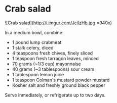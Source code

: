 Crab salad
==========

![Crab salad](http://i.imgur.com/JcilzHb.jpg =940x)

In a medium bowl, combine:

- 1 pound lump crabmeat
- 1 stalk celery, diced
- 4 teaspoons fresh chives, finely sliced
- 1 teaspoon fresh tarragon leaves, minced
- 70 grams (~1/3 cup) mayonnaise
- 40 grams (~3 tablespoons) sour cream
- 1 tablespoon lemon juice
- 1 teaspoon Colman's mustard powder mustard
- Kosher salt and freshly ground black pepper

Serve inmediately, or refrigerate up to two days.
